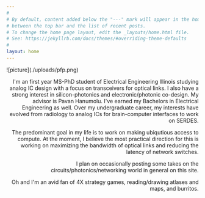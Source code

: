 ```yaml
---
#
# By default, content added below the "---" mark will appear in the home page
# between the top bar and the list of recent posts.
# To change the home page layout, edit the _layouts/home.html file.
# See: https://jekyllrb.com/docs/themes/#overriding-theme-defaults
#
layout: home
---
```


<div align="left">
![picture](./uploads/pfp.png)
</div>

<div align="right">

I'm an first year MS-PhD student of Electrical Engineering Illinois studying analog IC design with a focus on transceivers for optical links. I also have a strong interest in silicon-photonics and electronic/photonic co-design. My advisor is Pavan Hanumolu. 
I've earned my Bachelors in Electrical Engineering as well. Over my undergraduate career, my interests have evolved from radiology to analog ICs for brain-computer interfaces to work on SERDES.

The predominant goal in my life is to work on making ubiqutious access to compute. At the moment, I believe the most practical direction for this is working on maximizing the bandwidth of optical links and reducing the latency of network switches.

I plan on occasionally posting some takes on the circuits/photonics/networking world in general on this site. 

Oh and I'm an avid fan of 4X strategy games, reading/drawing atlases and maps, and burritos. 

</div>